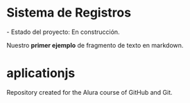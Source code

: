 <h1> Sistema de Registros </h1>
- Estado del proyecto: En construcción.

Nuestro **primer ejemplo** de fragmento de texto en markdown.
# aplicationjs
Repository created for the Alura course of GitHub and Git.
